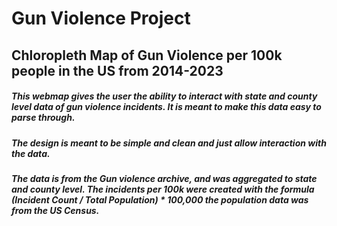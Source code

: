 # Gun Violence Project 

## Chloropleth Map of Gun Violence per 100k people in the US from 2014-2023

##### This webmap gives the user the ability to interact with state and county level data of gun violence incidents. It is meant to make this data easy to parse through.

##### The design is meant to be simple and clean and just allow interaction with the data. 

##### The data is from the Gun violence archive, and was aggregated to state and county level. The incidents per 100k were created with the formula (Incident Count / Total Population) * 100,000 the population data was from the US Census. 
